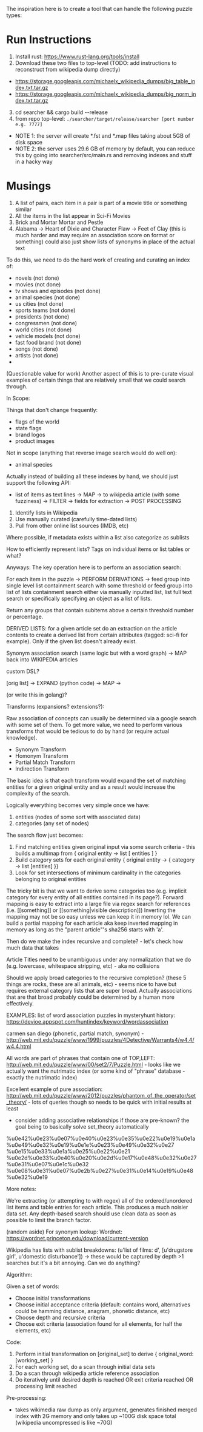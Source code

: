 The inspiration here is to create a tool that can handle the following puzzle types:

# Run Instructions

1. Install rust: https://www.rust-lang.org/tools/install
2. Download these two files to top-level (TODO: add instructions to reconstruct from wikipedia dump directly)
- https://storage.googleapis.com/michaelx_wikipedia_dumps/big_table_index.txt.tar.gz
- https://storage.googleapis.com/michaelx_wikipedia_dumps/big_norm_index.txt.tar.gz
3. cd searcher && cargo build --release
4. from repo top-level: `./searcher/target/release/searcher [port number e.g. 7777]`
- NOTE 1: the server will create *.fst and *.map files taking about 5GB of disk space
- NOTE 2: the server uses 29.6 GB of memory by default, you can reduce this by going into searcher/src/main.rs and removing indexes and stuff in a hacky way

# Musings

1. A list of pairs, each item in a pair is part of a movie title or something similar
2. All the items in the list appear in Sci-Fi Movies
3. Brick and Mortar Mortar and Pestle
4. Alabama -> Heart of Dixie and Character Flaw -> Feet of Clay (this is much harder and may require an association score on format or something)
could also just show lists of synonyms in place of the actual text

To do this, we need to do the hard work of creating and curating an index of:

- novels (not done)
- movies (not done)
- tv shows and episodes (not done)
- animal species (not done)
- us cities (not done)
- sports teams (not done)
- presidents (not done)
- congressmen (not done)
- world cities (not done)
- vehicle models (not done)
- fast food brand (not done)
- songs (not done)
- artists (not done)
- 

(Questionable value for work)
Another aspect of this is to pre-curate visual examples of certain things that are relatively
small that we could search through.

In Scope:

Things that don't change frequently:
- flags of the world
- state flags
- brand logos
- product images

Not in scope (anything that reverse image search would do well on):
- animal species

Actually instead of building all these indexes by hand, we should just support the following API:

- list of items as text lines -> MAP -> to wikipedia article (with some fuzziness) -> FILTER -> fields for extraction -> POST PROCESSING

1. Identify lists in Wikipedia
2. Use manually curated (carefully time-dated lists)
3. Pull from other online list sources (IMDB, etc)

Where possible, if metadata exists within a list also categorize as sublists

How to efficiently represent lists? Tags on individual items or list tables or what?

Anyways: The key operation here is to perform an association search:

For each item in the puzzle -> PERFORM DERIVATIONS -> feed group into single level list containment search with some threshold or feed group into list of lists containment search either via
manually inputted list, list full text search or specifically specifying an object as a list of lists.

Return any groups that contain subitems above a certain threshold number or percentage.

DERIVED LISTS: for a given article set do an extraction on the article contents to create a derived list from certain attributes (tagged: sci-fi for example). Only
if the given list doesn't already exist.

Synonym association search (same logic but with a word graph) -> MAP back into WIKIPEDIA articles

custom DSL?

[orig list] -> EXPAND (python code) -> MAP -> 

(or write this in golang)?

Transforms (expansions? extensions?):

Raw association of concepts can usually be determined via a google search with some set of them. To get more value, we need to
perform various transforms that would be tedious to do by hand (or require actual knowledge).

- Synonym Transform
- Homonym Transform
- Partial Match Transform
- Indirection Transform

The basic idea is that each transform would expand the set of matching entities for a given original entity and
as a result would increase the complexity of the search.

Logically everything becomes very simple once we have:
1. entities (nodes of some sort with associated data)
2. categories (any set of nodes)

The search flow just becomes:
1. Find matching entities given original input via some search criteria - this builds a multimap from { original entity -> list [ entities ] }
2. Build category sets for each original entity { original entity -> { category -> list [entities] }}
3. Look for set intersections of minimum cardinality in the categories belonging to original entities

The tricky bit is that we want to derive some categories too (e.g. implicit category for every entity of all entities contained in its page?).
Forward mapping is easy to extract into a large file via regex search for references (i.e. [[something]] or [[something|visible description]])
Inverting the mapping may not be so easy unless we can keep it in memory lol. We can build a partial mapping for each article aka keep
inverted mapping in memory as long as the "parent article"'s sha256 starts with 'a'.

Then do we make the index recursive and complete? - let's check how much data that takes

Article Titles need to be unambiguous under any normalization that we do (e.g. lowercase, whitespace stripping, etc) - aka no collisions

Should we apply broad categories to the recursive completion? (these 5 things are rocks, these are all animals, etc) - seems nice to have but
requires external category lists that are super broad. Actually associations that are that broad probably could be determined by a human more
effectively.

EXAMPLES:
list of word association puzzles in mysteryhunt history: https://devjoe.appspot.com/huntindex/keyword/wordassociation

carmen san diego (phonetic, partial match, synonym) - http://web.mit.edu/puzzle/www/1999/puzzles/4Detective/Warrants4/w4.4/w4.4.html

All words are part of phrases that contain one of TOP,LEFT: http://web.mit.edu/puzzle/www/00/set2/7/Puzzle.html - looks like we actually want the nutrimatic index (or some kind of "phrase" database - exactly the nutrimatic index)

Excellent example of pure association: http://web.mit.edu/puzzle/www/2012/puzzles/phantom_of_the_operator/set_theory/ - lots of queries though so needs to be quick with initial results at least
- consider adding associative relationships if those are pre-known? the goal being to basically solve set_theory automatically

%u0e42%u0e23%u0e07%u0e40%u0e23%u0e35%u0e22%u0e19%u0e1a%u0e49%u0e32%u0e19%u0e1e%u0e23%u0e49%u0e32%u0e27 %u0e15%u0e33%u0e1a%u0e25%u0e22%u0e21 %u0e2d%u0e33%u0e40%u0e20%u0e2d%u0e17%u0e48%u0e32%u0e27%u0e31%u0e07%u0e1c%u0e32 %u0e08%u0e31%u0e07%u0e2b%u0e27%u0e31%u0e14%u0e19%u0e48%u0e32%u0e19

More notes:

We're extracting (or attempting to with regex) all of the ordered/unordered list items and table entries for each article. This produces a much noisier data set.
Any depth-based search should use clean data as soon as possible to limit the branch factor.

(random aside) For synonym lookup: Wordnet: https://wordnet.princeton.edu/download/current-version

Wikipedia has lists with sublist breakdowns: (u'list of films: d', [u'drugstore girl', u'domestic disturbance']) -> these would be captured by depth >1 searches but it's a bit annoying. Can we do anything?

Algorithm:

Given a set of words:
- Choose initial transformations
- Choose initial acceptance criteria (default: contains word, alternatives could be hamming distance, anagram, phonetic distance, etc)
- Choose depth and recursive criteria
- Choose exit criteria (association found for all elements, for half the elements, etc)

Code:
1. Perform initial transformation on [original_set] to derive { original_word: [working_set] }
2. For each working set, do a scan through initial data sets 
3. Do a scan through wikipedia article reference association
4. Do iteratively until desired depth is reached OR exit criteria reached OR processing limit reached

Pre-processing:
- takes wikimedia raw dump as only argument, generates finished merged index with 2G memory and only takes up ~100G disk space total (wikipedia uncompressed is like ~70G)
